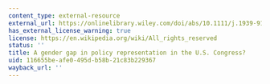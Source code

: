 ```yaml
---
content_type: external-resource
external_url: https://onlinelibrary.wiley.com/doi/abs/10.1111/j.1939-9162.2011.00034.x
has_external_license_warning: true
license: https://en.wikipedia.org/wiki/All_rights_reserved
status: ''
title: A gender gap in policy representation in the U.S. Congress?
uid: 116655be-afe0-495d-b58b-21c83b229367
wayback_url: ''
---
```

